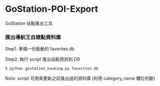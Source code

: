 # GoStation-POI-Export
GoStation 站點匯出工具

### 匯出導航王自建點資料庫

Step1. 準備一份能動的 favorites.db

Step2. 執行 script 匯出站點資訊到 DB

`$ python gostation_navking.py favorites.db`

Note: script 可用來更新之前匯出過的資料庫 (利用 category_name 欄位判斷)